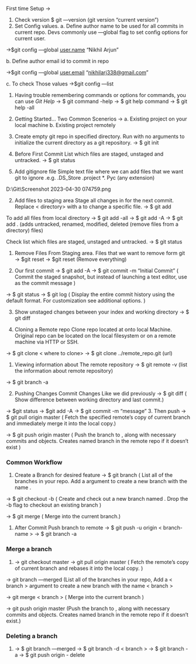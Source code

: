 First time Setup →

1. Check version
   $ git —version
   (git version “current version”)
2. Set Config values.
   a. Define author name to be used for all commits in current repo. Devs commonly use —global flag to set config options for current user.

→$git config —global [user.name](http://user.name) “Nikhil Arjun”

b. Define author email id to commit in repo

→$git config —global [user.email](http://user.email) “nikhilarj338@gmail.com”

c. To check Those values
→$git config —list

1. Having trouble remembering commands or options for commands, you can use _Git Help_
   → $ git command -help
   → $ git help command
   → $ git help -all

1. Getting Started…
   Two Common Scenerios →
   a. Existing project on your local machine
   b. Existing project remotely

1. Create empty git repo in specified directory. Run with no arguments to initialize the current directory as a git repository.
   → $ git init

1. Before First Commit
   List which files are staged, unstaged and untracked.
   → $ git status

1. Add gitignore file
   Simple text file where we can add files that we want git to ignore
   .e.g. .DS_Store
   .project
   \*. Pyc (any extension)

D:\Git\Screenshot 2023-04-30 074759.png

2. Add files to staging area
   Stage all changes in <directory> for the next commit.
   Replace < directory> with a <file> to change a specific file.
   → $ git add <directory>

To add all files from local directory
→ $ git add -all
→ $ git add -A
→ $ git add . (adds untracked, renamed, modified, deleted (remove files from a directory) files)

Check list which files are staged, unstaged and untracked.
→ $ git status

1. Remove Files From Staging area.
   Files that we want to remove form git
   → $git reset <file >
   → $git reset (Remove everything)

2. Our first commit
   → $ git add -A
   → $ git commit -m “Initial Commit”
   ( Commit the staged snapshot, but instead of launching a text editor, use <message> as the commit message )

→ $ git status
→ $ git log
( Display the entire commit history using the default format. For customization see additional options. )

3. Show unstaged changes between your index and working directory
   → $ git diff

4. Cloning a Remote repo
   Clone repo located at <repo> onto local Machine. Original repo can be located on the local filesystem or on a remote machine via HTTP or SSH.

→ $ git clone <url> < where to clone>
→ $ git clone ../remote_repo.git (url)

1. Viewing information about The remote repository
   → $ git remote -v
   (list the information about remote repository)

→ $ git branch -a

2. Pushing Changes
   Commit Changes Like we did previously
   → $ git diff
   ( Show difference between working directory and last commit.)

→ $git status
→ $git add -A
→ $ git commit -m “message” 3. Then push
→ $ git pull origin master
( Fetch the specified remote’s copy of current branch and immediately merge it into the local copy.)

→ $ git push origin master
( Push the branch to <remote>, along with necessary commits and objects. Creates named branch in the remote repo if it doesn’t exist )

### Common Workflow

1. Create a Branch for desired feature
   → $ git branch <new branch name>
   ( List all of the branches in your repo. Add a <branch> argument to create a new branch with the name <branch>.

→ $ git checkout -b <branch name>
( Create and check out a new branch named <branch>. Drop the -b flag to checkout an existing branch )

→ $ git merge <branch>
( Merge <branch> into the current branch.)

1. After Commit Push branch to remote
   → $ git push -u origin < branch-name >
   → $ git branch -a

### Merge a branch

1. → git checkout master
   → git pull origin master
   ( Fetch the remote’s copy of current branch and rebases it into the local copy. )

→ git branch —merged
(List all of the branches in your repo, Add a < branch > argument to create a new branch with the name < branch >

→ git merge < branch >
( Merge <branch> into the current branch )

→ git push origin master
(Push the branch to <remote>, along with necessary commits and objects. Creates named branch in the remote repo if it doesn’t exist.)

### Deleting a branch

1. → $ git branch —merged
   → $ git branch -d < branch >
   → $ git branch -a
   → $ git push origin - delete <branch>
